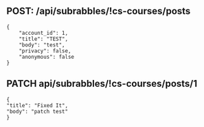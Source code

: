 ## POST: /api/subrabbles/!cs-courses/posts
    {
        "account_id": 1,
        "title": "TEST",
        "body": "test",
        "privacy": false,
        "anonymous": false
    }

## PATCH api/subrabbles/!cs-courses/posts/1
    {
    "title": "Fixed It",
    "body": "patch test"
    }